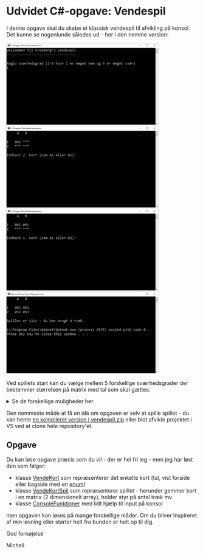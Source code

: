 # Udvidet C#-opgave: Vendespil

I denne opgave skal du skabe et klassisk vendespil til afvikling på konsol. Det kunne se nogenlunde således ud - her i den nemme version:

<div>
<img src="Billeder/pic1a.png" width="400" />
<img src="Billeder/pic2a.png" width="400" />
<img src="Billeder/pic3a.png" width="400" />
<img src="Billeder/pic4a.png" width="400" />
</div>

Ved spillets start kan du vælge mellem 5 forskellige sværhedsgrader der bestemmer størrelsen på matrix med tal som skal gættes.

<details>
<summary>Se de forskellige muligheder her</summary>
<div>
    <img src="Billeder/s1b.png" width="400" />
    <img src="Billeder/s2.png" width="400" />
    <img src="Billeder/s3.png" width="400" />
    <img src="Billeder/s4.png" width="400" />
    <img src="Billeder/s5.png" width="400" />
</div>
</details>

Den nemmeste måde at få en idé om opgaven er selv at spille spillet - du kan hente [en kompileret version i vendespil.zip](https://github.com/devcronberg/os-cs-consolevendespil/releases/latest) eller blot afvikle projektet i VS ved at clone hele repository'et.

## Opgave

Du kan løse opgave præcis som du vil - der er hel fri leg - men jeg har løst den som følger:

- klasse [VendeKort](ConsoleVendespil/VendeKort.cs) som repræsenterer det enkelte kort (tal, vist forside eller bagside med en [enum](ConsoleVendespil/VendeKortSide.cs))
- klasse [VendeKortSpil](ConsoleVendespil/VendeKortSpil.cs) som repræsenterer spillet - herunder gemmer kort i en matrix (2 dimensionelt array), holder styr på antal træk mv
- klasse [ConsoleFunktioner](ConsoleVendespil/ConsoleFunktioner.cs) med lidt hjælp til input på konsol

men opgaven kan løses på mange forskellige måder. Om du bliver inspireret af min løsning eller starter helt fra bunden er helt op til dig.

God fornøjelse

Michell

